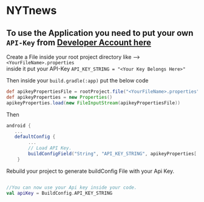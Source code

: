 # NYTnews

## To use the Application you need to put your own `API-Key` from [Developer Account here](https://developer.nytimes.com/)

Create a File inside your root project directory like --> `<YourFileName>.properties` <br>
inside it put your API-Key `API_KEY_STRING = "<Your Key Belongs Here>"` <br>

Then inside your `build.gradle(:app)` put the below code <br>

```gradle
def apikeyPropertiesFile = rootProject.file("<YourFileName>.properties")
def apikeyProperties = new Properties()
apikeyProperties.load(new FileInputStream(apikeyPropertiesFile))
```

Then <br>

```gradle
android {
   ...
   defaultConfig {
        ...
        // Load API Key.
        buildConfigField("String", "API_KEY_STRING", apikeyProperties['API_KEY_STRING'])
    }
```

Rebuild your project to generate buildConfig File with your Api Key. <br>

```kotlin

//You can now use your Api key inside your code.
val apiKey = BuildConfig.API_KEY_STRING

```
